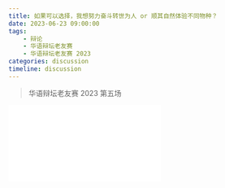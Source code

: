 ```yaml
---
title: 如果可以选择，我想努力奋斗转世为人 or 顺其自然体验不同物种？
date: 2023-06-23 09:00:00
tags:
    - 辩论
    - 华语辩坛老友赛
    - 华语辩坛老友赛 2023
categories: discussion
timeline: discussion
---
```


> 华语辩坛老友赛 2023 第五场

<iframe src="//player.bilibili.com/player.html?aid=272522183&bvid=BV1Sc411M76d&cid=1172840611&page=1" scrolling="no" border="0" frameborder="no" framespacing="0" allowfullscreen="true"> </iframe>
